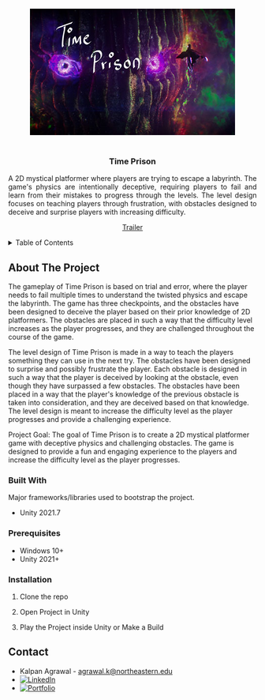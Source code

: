 <!-- Improved compatibility of back to top link: See: https://github.com/othneildrew/Best-README-Template/pull/73 -->
<a name="readme-top"></a>
<!--
*** Thanks for checking out the Best-README-Template. If you have a suggestion
*** that would make this better, please fork the repo and create a pull request
*** or simply open an issue with the tag "enhancement".
*** Don't forget to give the project a star!
*** Thanks again! Now go create something AMAZING! :D
-->



<!-- PROJECT SHIELDS -->
<!--
*** I'm using markdown "reference style" links for readability.
*** Reference links are enclosed in brackets [ ] instead of parentheses ( ).
*** See the bottom of this document for the declaration of the reference variables
*** for contributors-url, forks-url, etc. This is an optional, concise syntax you may use.
*** https://www.markdownguide.org/basic-syntax/#reference-style-links
-->
<div align="center">
    <img src="Title.jpg">
</div>

<!-- PROJECT LOGO -->
<br />
<div align="center">
  <h3 align="center">Time Prison</h3>
  <p align="justify">
    A 2D mystical platformer where players are trying to escape a labyrinth. The game's physics are intentionally deceptive, requiring players to fail and learn from their mistakes to progress through the levels. The level design focuses on teaching players through frustration, with obstacles designed to deceive and surprise players with increasing difficulty.
    <br />
    <div align="center">
    <a href="ttps://www.youtube.com/embed/v66KK5Khpic" target="_blank">Trailer</a>
    </div>
  </p>
</div>

<!-- TABLE OF CONTENTS -->
<details>
  <summary>Table of Contents</summary>
  <ol>
    <li>
      <a href="#about-the-project">About The Project</a>
      <ul>
        <li><a href="#built-with">Built With</a></li>
      </ul>
    </li>
    <li>
      <a href="#getting-started">Getting Started</a>
      <ul>
        <li><a href="#prerequisites">Prerequisites</a></li>
        <li><a href="#installation">Installation</a></li>
      </ul>
    </li>
    <li><a href="#contact">Contact</a></li>
    <li><a href="#acknowledgments">Acknowledgments</a></li>
  </ol>
</details>



<!-- ABOUT THE PROJECT -->
## About The Project

The gameplay of Time Prison is based on trial and error, where the player needs to fail multiple times to understand the twisted physics and escape the labyrinth. The game has three checkpoints, and the obstacles have been designed to deceive the player based on their prior knowledge of 2D platformers. The obstacles are placed in such a way that the difficulty level increases as the player progresses, and they are challenged throughout the course of the game.

The level design of Time Prison is made in a way to teach the players something they can use in the next try. The obstacles have been designed to surprise and possibly frustrate the player. Each obstacle is designed in such a way that the player is deceived by looking at the obstacle, even though they have surpassed a few obstacles. The obstacles have been placed in a way that the player's knowledge of the previous obstacle is taken into consideration, and they are deceived based on that knowledge. The level design is meant to increase the difficulty level as the player progresses and provide a challenging experience.

Project Goal: The goal of Time Prison is to create a 2D mystical platformer game with deceptive physics and challenging obstacles. The game is designed to provide a fun and engaging experience to the players and increase the difficulty level as the player progresses.

### Built With

Major frameworks/libraries used to bootstrap the project.

* Unity 2021.7

### Prerequisites

* Windows 10+
* Unity 2021+


### Installation

1. Clone the repo

2. Open Project in Unity

3. Play the Project inside Unity or Make a Build

<!-- CONTACT -->
## Contact

* Kalpan Agrawal - agrawal.k@northeastern.edu
* [![LinkedIn][linkedin-shield]][linkedin-url]
* [![Portfolio][portfolioIcon-url]][portfolio-url]

<!-- MARKDOWN LINKS & IMAGES -->
<!-- https://www.markdownguide.org/basic-syntax/#reference-style-links -->
[linkedin-shield]: https://img.shields.io/badge/-LinkedIn-black.svg?style=for-the-badge&logo=linkedin&colorB=555
[linkedin-url]: https://www.linkedin.com/in/kp-ag/
[portfolioIcon-url]: https://img.shields.io/badge/-Portfolio-brightgreen
[portfolio-url]: https://kalpan-ag.github.io/


